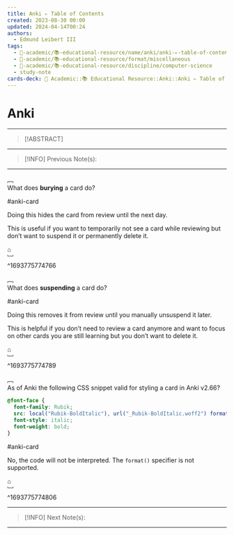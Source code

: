 ```yaml
---
title: Anki ▹ Table of Contents
created: 2023-08-30 00:00
updated: 2024-04-14T00:24
authors:
  - Edmund Leibert III
tags:
  - 🔴-academic/📚-educational-resource/name/anki/anki-▹-table-of-contents
  - 🔴-academic/📚-educational-resource/format/miscellaneous
  - 🔴-academic/📚-educational-resource/discipline/computer-science
  - study-note
cards-deck: 🔴 Academic::📚 Educational Resource::Anki::Anki ▹ Table of Contents
---
```


# Anki

---

> [!ABSTRACT]
> 

---

> [!INFO] 
> Previous Note(s):
> 

---

﹇<br>
What does **burying** a card do?

#anki-card

Doing this hides the card from review until the next day.

This is useful if you want to temporarily not see a card while reviewing but don’t want to suspend it or permanently delete it.

⌂
<br>﹈<br>^1693775774766


﹇<br>
What does **suspending** a card do?

#anki-card 

Doing this removes it from review until you manually unsuspend it later.

This is helpful if you don’t need to review a card anymore and want to focus on other cards you are still learning but you don’t want to delete it.

⌂
<br>﹈<br>^1693775774789


﹇<br>
As of Anki the following CSS snippet valid for styling a card in Anki v2.66?

```css
@font-face {
  font-family: Rubik;
  src: local("Rubik-BoldItalic"), url("_Rubik-BoldItalic.woff2") format("woff2");
  font-style: italic;
  font-weight: bold;
}
```

#anki-card 

No, the code will not be interpreted. The `format()` specifier is not supported.

⌂
<br>﹈<br>^1693775774806


---

> [!INFO]
> Next Note(s):
> 

---



